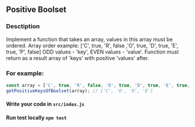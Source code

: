 ## Positive Boolset

### Desctiption
Implement a function that takes an array, values in this array must be ordered.
Array order example: ['C', true, 'R', false ,'O', true, 'D', true, 'E', true, 'P', false]
ODD values - 'key', EVEN values - 'value'.
Function must return as a result array of 'keys' with positive 'values' after.

### For example:
```js
const array = ['C', true, 'R', false, 'O', true, 'D', true, 'E', true, 'P', false];
getPositiveKeysOfBoolset(array); // ['C', 'O', 'D', 'E']
```

#### Write your code in `src/index.js`
#### Run test locally `npm test`
